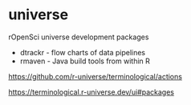 # universe

rOpenSci universe development packages

* dtrackr - flow charts of data pipelines
* rmaven - Java build tools from within R

https://github.com/r-universe/terminological/actions

https://terminological.r-universe.dev/ui#packages

